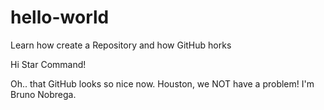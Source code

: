 # hello-world
Learn how create a Repository and how GitHub horks

Hi Star Command!

Oh.. that GitHub looks so nice now.
Houston, we NOT have a problem!
I'm Bruno Nobrega.
